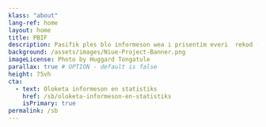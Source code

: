 ```yaml
---
klass: "about"
lang-ref: home
layout: home
title: PBIF
description: Pasifik ples blo informeson wea i prisentim everi  rekod (informeson en statistiks) blong  oloketa livin tings wea istap lo Pasifik an iu save findim long GBIF.
background: /assets/images/Niue-Project-Banner.png
imageLicense: Photo by Huggard Tongatule
parallax: true # OPTION - default is false
height: 75vh
cta:
  - text: Oloketa informeson en statistiks
    href: /sb/oloketa-informeson-en-statistiks
    isPrimary: true
permalink: /sb
---
```


